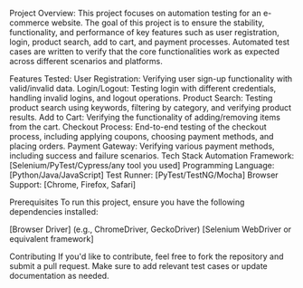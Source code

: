 Project Overview:
This project focuses on automation testing for an e-commerce website. The goal of this project is to ensure the stability, functionality, and performance of key features such as user registration, login, product search, add to cart, and payment processes. Automated test cases are written to verify that the core functionalities work as expected across different scenarios and platforms.

Features Tested:
User Registration: Verifying user sign-up functionality with valid/invalid data.
Login/Logout: Testing login with different credentials, handling invalid logins, and logout operations.
Product Search: Testing product search using keywords, filtering by category, and verifying product results.
Add to Cart: Verifying the functionality of adding/removing items from the cart.
Checkout Process: End-to-end testing of the checkout process, including applying coupons, choosing payment methods, and placing orders.
Payment Gateway: Verifying various payment methods, including success and failure scenarios.
Tech Stack
Automation Framework: [Selenium/PyTest/Cypress/any tool you used]
Programming Language: [Python/Java/JavaScript]
Test Runner: [PyTest/TestNG/Mocha]
Browser Support: [Chrome, Firefox, Safari]

Prerequisites
To run this project, ensure you have the following dependencies installed:

[Browser Driver] (e.g., ChromeDriver, GeckoDriver)
[Selenium WebDriver or equivalent framework]

Contributing
If you'd like to contribute, feel free to fork the repository and submit a pull request. Make sure to add relevant test cases or update documentation as needed.
